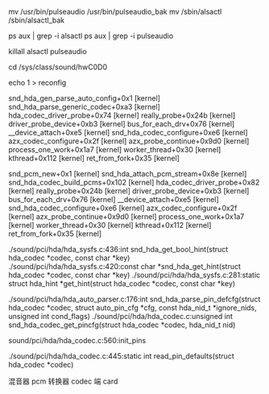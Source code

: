 mv /usr/bin/pulseaudio /usr/bin/pulseaudio_bak
mv /sbin/alsactl /sbin/alsactl_bak

ps aux | grep -i alsactl
ps aux | grep -i pulseaudio

killall alsactl pulseaudio

cd /sys/class/sound/hwC0D0

echo 1 > reconfig

snd_hda_gen_parse_auto_config+0x1 [kernel]
snd_hda_parse_generic_codec+0xa3 [kernel]
hda_codec_driver_probe+0x74 [kernel]
really_probe+0x24b [kernel]
driver_probe_device+0xb3 [kernel]
bus_for_each_drv+0x76 [kernel]
__device_attach+0xe5 [kernel]
snd_hda_codec_configure+0xe6 [kernel]
azx_codec_configure+0x2f [kernel]
azx_probe_continue+0x9d0 [kernel]
process_one_work+0x1a7 [kernel]
worker_thread+0x30 [kernel]
kthread+0x112 [kernel]
ret_from_fork+0x35 [kernel]


snd_pcm_new+0x1 [kernel]
snd_hda_attach_pcm_stream+0x8e [kernel]
snd_hda_codec_build_pcms+0x102 [kernel]
hda_codec_driver_probe+0x82 [kernel]
really_probe+0x24b [kernel]
driver_probe_device+0xb3 [kernel]
bus_for_each_drv+0x76 [kernel]
__device_attach+0xe5 [kernel]
snd_hda_codec_configure+0xe6 [kernel]
azx_codec_configure+0x2f [kernel]
azx_probe_continue+0x9d0 [kernel]
process_one_work+0x1a7 [kernel]
worker_thread+0x30 [kernel]
kthread+0x112 [kernel]
ret_from_fork+0x35 [kernel]




./sound/pci/hda/hda_sysfs.c:436:int snd_hda_get_bool_hint(struct hda_codec *codec, const char *key)
./sound/pci/hda/hda_sysfs.c:420:const char *snd_hda_get_hint(struct hda_codec *codec, const char *key)
./sound/pci/hda/hda_sysfs.c:281:static struct hda_hint *get_hint(struct hda_codec *codec, const char *key)

./sound/pci/hda/hda_auto_parser.c:176:int snd_hda_parse_pin_defcfg(struct hda_codec *codec, struct auto_pin_cfg *cfg, const hda_nid_t *ignore_nids, unsigned int cond_flags)
./sound/pci/hda/hda_codec.c:unsigned int snd_hda_codec_get_pincfg(struct hda_codec *codec, hda_nid_t nid)

sound/pci/hda/hda_codec.c:560:init_pins

./sound/pci/hda/hda_codec.c:445:static int read_pin_defaults(struct hda_codec *codec)

混音器 pcm
转换器 codec
端 card

